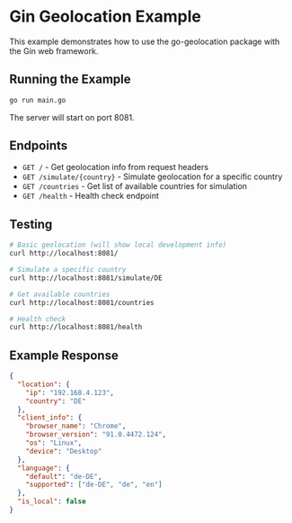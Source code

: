 # Gin Geolocation Example

This example demonstrates how to use the go-geolocation package with the Gin web framework.

## Running the Example

```bash
go run main.go
```

The server will start on port 8081.

## Endpoints

- `GET /` - Get geolocation info from request headers
- `GET /simulate/{country}` - Simulate geolocation for a specific country
- `GET /countries` - Get list of available countries for simulation
- `GET /health` - Health check endpoint

## Testing

```bash
# Basic geolocation (will show local development info)
curl http://localhost:8081/

# Simulate a specific country
curl http://localhost:8081/simulate/DE

# Get available countries
curl http://localhost:8081/countries

# Health check
curl http://localhost:8081/health
```

## Example Response

```json
{
  "location": {
    "ip": "192.168.4.123",
    "country": "DE"
  },
  "client_info": {
    "browser_name": "Chrome",
    "browser_version": "91.0.4472.124",
    "os": "Linux",
    "device": "Desktop"
  },
  "language": {
    "default": "de-DE",
    "supported": ["de-DE", "de", "en"]
  },
  "is_local": false
}
```
